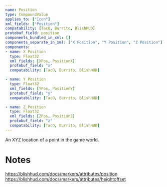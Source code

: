 ```yaml
---
name: Position
type: CompoundValue
applies_to: ["Icon"]
xml_fields: ["Position"]
compatability: [TacO, Burrito, BlishHUD]
protobuf_field: position
components_bundled_in_xml: []
components_separate_in_xml: ["X Position", "Y Position", "Z Position"]
components:
- name: X Position
  type: Float32
  xml_fields: [XPos, PositionX]
  protobuf_field: "x"
  compatability: [TacO, Burrito, BlishHUD]

- name: Y Position
  type: Float32
  xml_fields: [YPos, PositionY]
  protobuf_field: "y"
  compatability: [TacO, Burrito, BlishHUD]

- name: Z Position
  type: Float32
  xml_fields: [ZPos, PositionZ]
  protobuf_field: "z"
  compatability: [TacO, Burrito, BlishHUD]
---
```

An XYZ location of a point in the game world.

Notes
=====
https://blishhud.com/docs/markers/attributes/position
https://blishhud.com/docs/markers/attributes/heightoffset
